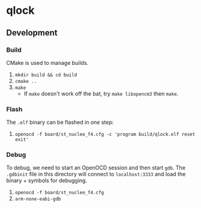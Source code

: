 # qlock

## Development

### Build

CMake is used to manage builds.

1. `mkdir build && cd build`
2. `cmake ..`
3. `make`
    - If `make` doesn't work off the bat, try `make libopencm3` then `make`.

### Flash

The `.elf` binary can be flashed in one step:

1. `openocd -f board/st_nucleo_f4.cfg -c 'program build/qlock.elf reset exit'`

### Debug

To debug, we need to start an OpenOCD session and then start `gdb`. The `.gdbinit` file in this directory will connect
to `localhost:3333` and load the binary + symbols for debugging.

1. `openocd -f board/st_nucleo_f4.cfg`
2. `arm-none-eabi-gdb`